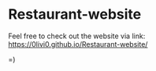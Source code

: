 # Restaurant-website

Feel free to check out the website via link: https://0livi0.github.io/Restaurant-website/

=)
